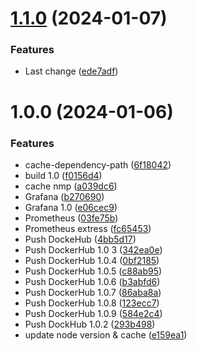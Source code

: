 # [1.1.0](https://github.com/YuldiKeepCoding/SRE_YUL/compare/v1.0.0...v1.1.0) (2024-01-07)


### Features

* Last change ([ede7adf](https://github.com/YuldiKeepCoding/SRE_YUL/commit/ede7adfd58ed42550f67ea5d7c6f209ae681d8f3))

# 1.0.0 (2024-01-06)


### Features

*  cache-dependency-path ([6f18042](https://github.com/YuldiKeepCoding/SRE_YUL/commit/6f18042b46be7bf405047c38ab8c10d5703e260a))
* build 1.0 ([f0156d4](https://github.com/YuldiKeepCoding/SRE_YUL/commit/f0156d4118d4f12256af2472749467da2dfc4cc8))
* cache nmp ([a039dc6](https://github.com/YuldiKeepCoding/SRE_YUL/commit/a039dc6a78d9092c776985436e93836ab0202ab9))
* Grafana ([b270690](https://github.com/YuldiKeepCoding/SRE_YUL/commit/b270690e47de7e604fbbcd7e862768ef802cf7e5))
* Grafana 1.0 ([e06cec9](https://github.com/YuldiKeepCoding/SRE_YUL/commit/e06cec99551ae2f2d8424caafdffe1f105d9ac82))
* Prometheus ([03fe75b](https://github.com/YuldiKeepCoding/SRE_YUL/commit/03fe75b6707c3427fe5dda92b4d0af10b2560589))
* Prometheus extress ([fc65453](https://github.com/YuldiKeepCoding/SRE_YUL/commit/fc6545392dddcd3659c0cf77093c6477eb665ac7))
* Push DockeHub ([4bb5d17](https://github.com/YuldiKeepCoding/SRE_YUL/commit/4bb5d175bb90dd2874a1068d721b0396f93d7b29))
* Push DockerHub 1.0 3 ([342ea0e](https://github.com/YuldiKeepCoding/SRE_YUL/commit/342ea0e7bf99662ec9e0d98ecf7acaac0b7133d5))
* Push DockerHub 1.0.4 ([0bf2185](https://github.com/YuldiKeepCoding/SRE_YUL/commit/0bf21856b338fa8ffd812346aba43218e0b1036f))
* Push DockerHub 1.0.5 ([c88ab95](https://github.com/YuldiKeepCoding/SRE_YUL/commit/c88ab95b2fd662a61b1170c7de1590032940145a))
* Push DockerHub 1.0.6 ([b3abfd6](https://github.com/YuldiKeepCoding/SRE_YUL/commit/b3abfd6ba68a94952ef78b98a99bc87dd31b9b65))
* Push DockerHub 1.0.7 ([86aba8a](https://github.com/YuldiKeepCoding/SRE_YUL/commit/86aba8a769b2fe746c3e290ab18b6efb659f707c))
* Push DockerHub 1.0.8 ([123ecc7](https://github.com/YuldiKeepCoding/SRE_YUL/commit/123ecc7053eab75d42de540a4d7fef0c12930b0a))
* Push DockerHub 1.0.9 ([584e2c4](https://github.com/YuldiKeepCoding/SRE_YUL/commit/584e2c4f27749a32f8d47daad0885fc8b955cf5b))
* Push DockHub 1.0.2 ([293b498](https://github.com/YuldiKeepCoding/SRE_YUL/commit/293b498d9902c486e407f4a162bd5f2fca41829c))
* update node version & cache ([e159ea1](https://github.com/YuldiKeepCoding/SRE_YUL/commit/e159ea10969066bf4bf8c3b6891dcd1e554c4cfa))
